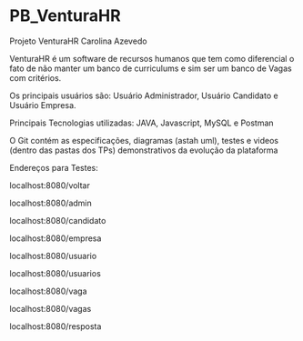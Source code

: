# PB_VenturaHR
Projeto VenturaHR Carolina Azevedo
 
VenturaHR é um software de recursos humanos que tem como diferencial o fato de não manter um banco de curriculums e sim ser um banco de Vagas com critérios.

Os principais usuários são: Usuário Administrador, Usuário Candidato e Usuário Empresa.

Principais Tecnologias utilizadas: JAVA, Javascript, MySQL e Postman

O Git contém as especificações, diagramas (astah uml), testes e videos (dentro das pastas dos TPs) demonstrativos da evolução da plataforma


Endereços para Testes:

localhost:8080/voltar

localhost:8080/admin

localhost:8080/candidato

localhost:8080/empresa

localhost:8080/usuario

localhost:8080/usuarios

localhost:8080/vaga

localhost:8080/vagas

localhost:8080/resposta

